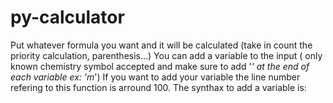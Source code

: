 # py-calculator
Put whatever formula you want and it will be calculated (take in count the priority calculation, parenthesis...)
You can add a variable to the input ( only known chemistry symbol accepted and make sure to add '_' at the end of each variable ex: 'm_') 
If you want to add your variable the line number refering to this function is arround 100.
The synthax to add a variable is:
